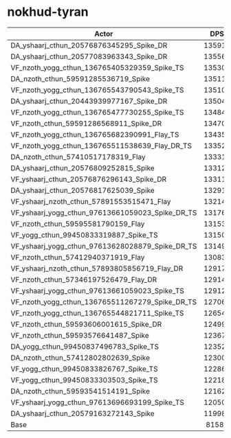 # nokhud-tyran
| Actor | DPS | Increase |
|---|:---:|:---:|
|DA_yshaarj_cthun_20576876345295_Spike_DR|135913|66.59%|
|DA_yshaarj_cthun_20577083963343_Spike_DR|135562|66.16%|
|VF_nzoth_yogg_cthun_136765405329359_Spike_TS|135304|65.84%|
|DA_nzoth_cthun_59591285536719_Spike|135114|65.61%|
|VF_nzoth_yogg_cthun_136765543790543_Spike_TS|135103|65.60%|
|DA_yshaarj_cthun_20443939977167_Spike_DR|135041|65.52%|
|VF_nzoth_yogg_cthun_136765477730255_Spike_TS|134840|65.27%|
|VF_nzoth_cthun_59591286568911_Spike_DR|134706|65.11%|
|VF_nzoth_yogg_cthun_136765682390991_Flay_TS|134358|64.68%|
|VF_nzoth_yogg_cthun_136765511538639_Flay_DR_TS|133525|63.66%|
|DA_nzoth_cthun_57410517178319_Flay|133318|63.41%|
|DA_yshaarj_cthun_20576809252815_Spike|133126|63.17%|
|VF_yshaarj_cthun_20576876296143_Spike_DR|133114|63.16%|
|DA_yshaarj_cthun_20576817625039_Spike|132910|62.91%|
|VF_yshaarj_nzoth_cthun_57891553515471_Flay|132140|61.96%|
|VF_yshaarj_yogg_cthun_97613661059023_Spike_DR_TS|131767|61.51%|
|VF_nzoth_cthun_59595581790159_Flay|131537|61.22%|
|VF_yogg_cthun_99450833319887_Spike_TS|131507|61.19%|
|VF_yshaarj_yogg_cthun_97613628028879_Spike_DR_TS|131497|61.18%|
|VF_nzoth_cthun_57412940371919_Flay|130832|60.36%|
|VF_yshaarj_nzoth_cthun_57893805856719_Flay_DR|129174|58.33%|
|VF_nzoth_cthun_57346197526479_Flay_DR|129140|58.29%|
|VF_yshaarj_yogg_cthun_97613661059023_Spike_TS|129124|58.27%|
|VF_nzoth_yogg_cthun_136765511267279_Spike_DR_TS|127060|55.74%|
|VF_nzoth_yogg_cthun_136765544821711_Spike_TS|126545|55.11%|
|VF_nzoth_cthun_59593606001615_Spike_DR|124991|53.20%|
|VF_nzoth_cthun_59593576641487_Spike|123676|51.59%|
|DA_yogg_cthun_99450837496783_Spike_TS|123529|51.41%|
|DA_nzoth_cthun_57412802802639_Spike|123007|50.77%|
|VF_yogg_cthun_99450833826767_Spike_TS|122861|50.59%|
|VF_yogg_cthun_99450833303503_Spike_TS|122180|49.76%|
|DA_nzoth_cthun_59593541514191_Spike|121625|49.08%|
|VF_yshaarj_yogg_cthun_97613696693199_Spike_TS|120507|47.71%|
|DA_yshaarj_cthun_20579163272143_Spike|119981|47.06%|
|Base|81586|0.00%|
